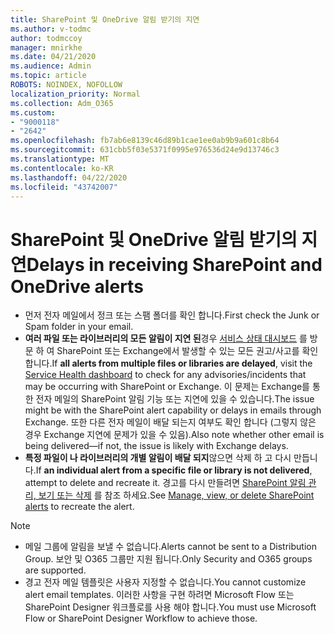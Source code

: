 ```yaml
---
title: SharePoint 및 OneDrive 알림 받기의 지연
ms.author: v-todmc
author: todmccoy
manager: mnirkhe
ms.date: 04/21/2020
ms.audience: Admin
ms.topic: article
ROBOTS: NOINDEX, NOFOLLOW
localization_priority: Normal
ms.collection: Adm_O365
ms.custom:
- "9000118"
- "2642"
ms.openlocfilehash: fb7ab6e8139c46d89b1cae1ee0ab9b9a601c8b64
ms.sourcegitcommit: 631cbb5f03e5371f0995e976536d24e9d13746c3
ms.translationtype: MT
ms.contentlocale: ko-KR
ms.lasthandoff: 04/22/2020
ms.locfileid: "43742007"
---
```

# <a name="delays-in-receiving-sharepoint-and-onedrive-alerts"></a><span data-ttu-id="59f33-102">SharePoint 및 OneDrive 알림 받기의 지연</span><span class="sxs-lookup"><span data-stu-id="59f33-102">Delays in receiving SharePoint and OneDrive alerts</span></span>

- <span data-ttu-id="59f33-103">먼저 전자 메일에서 정크 또는 스팸 폴더를 확인 합니다.</span><span class="sxs-lookup"><span data-stu-id="59f33-103">First check the Junk or Spam folder in your email.</span></span>
- <span data-ttu-id="59f33-104">**여러 파일 또는 라이브러리의 모든 알림이 지연 된**경우 [서비스 상태 대시보드](https://portal.office.com/adminportal/home?ref=/servicehealth) 를 방문 하 여 SharePoint 또는 Exchange에서 발생할 수 있는 모든 권고/사고를 확인 합니다.</span><span class="sxs-lookup"><span data-stu-id="59f33-104">If **all alerts from multiple files or libraries are delayed**, visit the [Service Health dashboard](https://portal.office.com/adminportal/home?ref=/servicehealth) to check for any advisories/incidents that may be occurring with SharePoint or Exchange.</span></span> <span data-ttu-id="59f33-105">이 문제는 Exchange를 통한 전자 메일의 SharePoint 알림 기능 또는 지연에 있을 수 있습니다.</span><span class="sxs-lookup"><span data-stu-id="59f33-105">The issue might be with the SharePoint alert capability or delays in emails through Exchange.</span></span> <span data-ttu-id="59f33-106">또한 다른 전자 메일이 배달 되는지 여부도 확인 합니다 (그렇지 않은 경우 Exchange 지연에 문제가 있을 수 있음).</span><span class="sxs-lookup"><span data-stu-id="59f33-106">Also note whether other email is being delivered—if not, the issue is likely with Exchange delays.</span></span>
- <span data-ttu-id="59f33-107">**특정 파일이 나 라이브러리의 개별 알림이 배달 되지**않으면 삭제 하 고 다시 만듭니다.</span><span class="sxs-lookup"><span data-stu-id="59f33-107">If **an individual alert from a specific file or library is not delivered**, attempt to delete and recreate it.</span></span> <span data-ttu-id="59f33-108">경고를 다시 만들려면 [SharePoint 알림 관리, 보기 또는 삭제](https://support.microsoft.com/office/manage-view-or-delete-sharepoint-alerts-99dfb19c-9a90-4a8c-aba1-aa8c8afb0de2) 를 참조 하세요.</span><span class="sxs-lookup"><span data-stu-id="59f33-108">See [Manage, view, or delete SharePoint alerts](https://support.microsoft.com/office/manage-view-or-delete-sharepoint-alerts-99dfb19c-9a90-4a8c-aba1-aa8c8afb0de2) to recreate the alert.</span></span>

> [!NOTE]
> - <span data-ttu-id="59f33-109">메일 그룹에 알림을 보낼 수 없습니다.</span><span class="sxs-lookup"><span data-stu-id="59f33-109">Alerts cannot be sent to a Distribution Group.</span></span> <span data-ttu-id="59f33-110">보안 및 O365 그룹만 지원 됩니다.</span><span class="sxs-lookup"><span data-stu-id="59f33-110">Only Security and O365 groups are supported.</span></span>
> - <span data-ttu-id="59f33-111">경고 전자 메일 템플릿은 사용자 지정할 수 없습니다.</span><span class="sxs-lookup"><span data-stu-id="59f33-111">You cannot customize alert email templates.</span></span> <span data-ttu-id="59f33-112">이러한 사항을 구현 하려면 Microsoft Flow 또는 SharePoint Designer 워크플로를 사용 해야 합니다.</span><span class="sxs-lookup"><span data-stu-id="59f33-112">You must use Microsoft Flow or SharePoint Designer Workflow to achieve those.</span></span>
